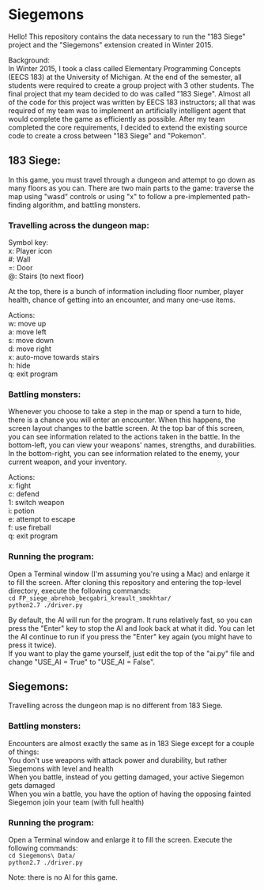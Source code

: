 # Siegemons

Hello! This repository contains the data necessary to run the "183 Siege" project and the "Siegemons" extension created in Winter 2015.

Background:  
In Winter 2015, I took a class called Elementary Programming Concepts (EECS 183) at the University of Michigan. At the end of the semester, all students were required to create a group project with 3 other students. The final project that my team decided to do was called "183 Siege". Almost all of the code for this project was written by EECS 183 instructors; all that was required of my team was to implement an artificially intelligent agent that would complete the game as efficiently as possible. After my team completed the core requirements, I decided to extend the existing source code to create a cross between "183 Siege" and "Pokemon".

## 183 Siege:

In this game, you must travel through a dungeon and attempt to go down as many floors as you can. There are two main parts to the game: traverse the map using "wasd" controls or using "x" to follow a pre-implemented path-finding algorithm, and battling monsters.

### Travelling across the dungeon map:

Symbol key:  
x: Player icon  
\#: Wall  
=: Door  
@: Stairs (to next floor)  

At the top, there is a bunch of information including floor number, player health, chance of getting into an encounter, and many one-use items.

Actions:  
w: move up  
a: move left  
s: move down  
d: move right  
x: auto-move towards stairs  
h: hide  
q: exit program  

### Battling monsters:

Whenever you choose to take a step in the map or spend a turn to hide, there is a chance you will enter an encounter. When this happens, the screen layout changes to the battle screen. At the top bar of this screen, you can see information related to the actions taken in the battle. In the bottom-left, you can view your weapons' names, strengths, and durabilities. In the bottom-right, you can see information related to the enemy, your current weapon, and your inventory.

Actions:  
x: fight  
c: defend  
1: switch weapon  
i: potion  
e: attempt to escape  
f: use fireball  
q: exit program

### Running the program:

Open a Terminal window (I'm assuming you're using a Mac) and enlarge it to fill the screen. After cloning this repository and entering the top-level directory, execute the following commands:  
`cd FP_siege_abrehob_becgabri_kreault_smokhtar/`  
`python2.7 ./driver.py`

By default, the AI will run for the program. It runs relatively fast, so you can press the "Enter" key to stop the AI and look back at what it did. You can let the AI continue to run if you press the "Enter" key again (you might have to press it twice).  
If you want to play the game yourself, just edit the top of the "ai.py" file and change "USE_AI = True" to "USE_AI = False".

## Siegemons:

Travelling across the dungeon map is no different from 183 Siege.

### Battling monsters:

Encounters are almost exactly the same as in 183 Siege except for a couple of things:  
You don't use weapons with attack power and durability, but rather Siegemons with level and health  
When you battle, instead of you getting damaged, your active Siegemon gets damaged  
When you win a battle, you have the option of having the opposing fainted Siegemon join your team (with full health)

### Running the program:

Open a Terminal window and enlarge it to fill the screen. Execute the following commands:  
`cd Siegemons\ Data/`  
`python2.7 ./driver.py`

Note: there is no AI for this game.
